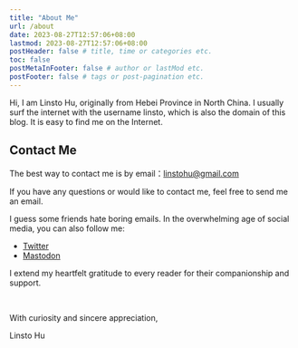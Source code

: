 ```yaml
---
title: "About Me"
url: /about
date: 2023-08-27T12:57:06+08:00
lastmod: 2023-08-27T12:57:06+08:00
postHeader: false # title, time or categories etc.
toc: false
postMetaInFooter: false # author or lastMod etc.
postFooter: false # tags or post-pagination etc.
---
```


Hi, I am Linsto Hu, originally from Hebei Province in North China. I usually surf the internet with the username linsto, which is also the domain of this blog. It is easy to find me on the Internet.

## Contact Me

The best way to contact me is by email：linstohu@gmail.com

If you have any questions or would like to contact me, feel free to send me an email.

I guess some friends hate boring emails. In the overwhelming age of social media, you can also follow me:

- [Twitter](https://twitter.com/linstohu)
- [Mastodon](https://mastodon.social/@linstohu)

I extend my heartfelt gratitude to every reader for their companionship and support.

</br>

With curiosity and sincere appreciation,

Linsto Hu
